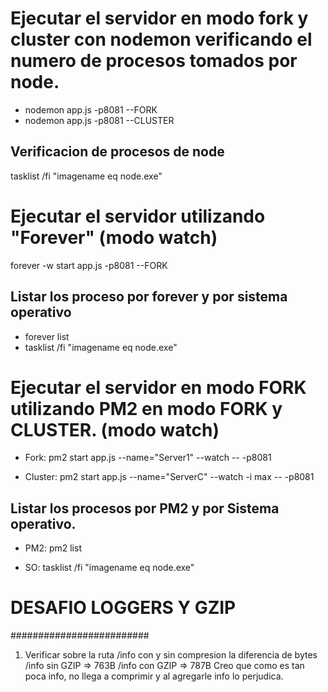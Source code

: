 # Ejecutar el servidor en modo fork y cluster con nodemon verificando el numero de procesos tomados por node.
- nodemon app.js -p8081 --FORK
- nodemon app.js -p8081 --CLUSTER

## Verificacion de procesos de node
tasklist /fi "imagename eq node.exe"


# Ejecutar el servidor utilizando "Forever" (modo watch)
forever -w start app.js -p8081 --FORK 

## Listar los proceso por forever y por sistema operativo
- forever list
- tasklist /fi "imagename eq node.exe"


# Ejecutar el servidor en modo FORK utilizando PM2 en modo FORK y CLUSTER. (modo watch)
- Fork:
 pm2 start app.js --name="Server1" --watch -- -p8081


- Cluster:
 pm2 start app.js --name="ServerC" --watch -i max -- -p8081

## Listar los procesos por PM2 y por Sistema operativo.
- PM2:
 pm2 list

- SO:
 tasklist /fi "imagename eq node.exe"






 # DESAFIO LOGGERS Y GZIP
 #########################

1) Verificar sobre la ruta /info con y sin compresion la diferencia de bytes
    /info sin GZIP  => 763B
    /info con GZIP  => 787B Creo que como es tan poca info, no llega a comprimir y al agregarle info lo perjudica.

